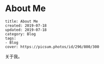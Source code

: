 # About Me

```metadata
title: About Me
created: 2019-07-18
updated: 2019-07-18
category: Blog
tags:
- Blog
cover: https://picsum.photos/id/296/800/300
```

关于我。



